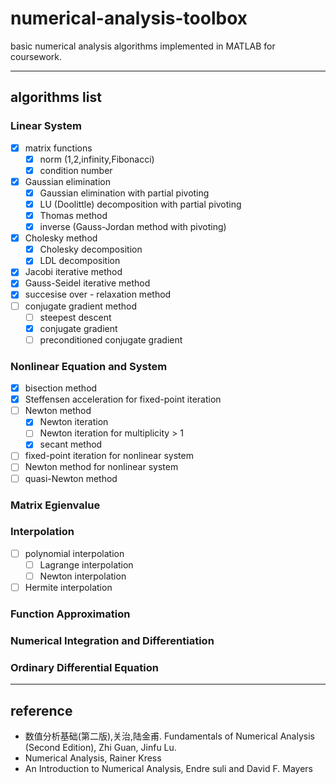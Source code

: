 # numerical-analysis-toolbox
basic numerical analysis algorithms implemented in MATLAB for coursework.

---

## algorithms list

### Linear System

- [x] matrix functions
    - [x] norm (1,2,infinity,Fibonacci)
    - [x] condition number
- [x] Gaussian elimination
    - [x] Gaussian elimination with partial pivoting
    - [x] LU (Doolittle) decomposition with partial pivoting
    - [x] Thomas method
    - [x] inverse (Gauss-Jordan method with pivoting)
- [x] Cholesky method
    - [x] Cholesky decomposition
    - [x] LDL decomposition
- [x] Jacobi iterative method
- [x] Gauss-Seidel iterative method
- [x] succesise over - relaxation method
- [ ] conjugate gradient method
    - [ ] steepest descent
    - [x] conjugate gradient
    - [ ] preconditioned conjugate gradient 

### Nonlinear Equation and System

- [x] bisection method
- [x] Steffensen acceleration for fixed-point iteration
- [ ] Newton method
    - [x] Newton iteration
    - [ ] Newton iteration for multiplicity > 1
    - [x] secant method
- [ ] fixed-point iteration for nonlinear system
- [ ] Newton method for nonlinear system
- [ ] quasi-Newton method

### Matrix Egienvalue

### Interpolation

- [ ] polynomial interpolation
    - [ ] Lagrange interpolation
    - [ ] Newton interpolation
- [ ] Hermite interpolation

### Function Approximation

### Numerical Integration and Differentiation

### Ordinary Differential Equation


---

## reference

- 数值分析基础(第二版),关治,陆金甫. Fundamentals of Numerical Analysis (Second Edition), Zhi Guan, Jinfu Lu.
- Numerical Analysis, Rainer Kress
- An Introduction to Numerical Analysis, Endre suli and David F. Mayers